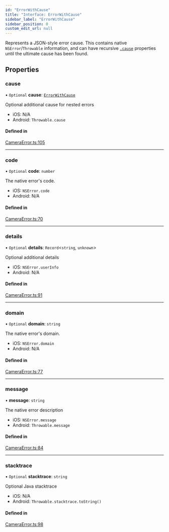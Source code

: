```yaml
---
id: "ErrorWithCause"
title: "Interface: ErrorWithCause"
sidebar_label: "ErrorWithCause"
sidebar_position: 0
custom_edit_url: null
---
```


Represents a JSON-style error cause. This contains native `NSError`/`Throwable` information, and can have recursive [`.cause`](ErrorWithCause.md#cause) properties until the ultimate cause has been found.

## Properties

### cause

• `Optional` **cause**: [`ErrorWithCause`](ErrorWithCause.md)

Optional additional cause for nested errors

* iOS: N/A
* Android: `Throwable.cause`

#### Defined in

[CameraError.ts:105](https://github.com/mrousavy/react-native-vision-camera/blob/251f9dec/package/src/CameraError.ts#L105)

___

### code

• `Optional` **code**: `number`

The native error's code.

* iOS: `NSError.code`
* Android: N/A

#### Defined in

[CameraError.ts:70](https://github.com/mrousavy/react-native-vision-camera/blob/251f9dec/package/src/CameraError.ts#L70)

___

### details

• `Optional` **details**: `Record`<`string`, `unknown`\>

Optional additional details

* iOS: `NSError.userInfo`
* Android: N/A

#### Defined in

[CameraError.ts:91](https://github.com/mrousavy/react-native-vision-camera/blob/251f9dec/package/src/CameraError.ts#L91)

___

### domain

• `Optional` **domain**: `string`

The native error's domain.

* iOS: `NSError.domain`
* Android: N/A

#### Defined in

[CameraError.ts:77](https://github.com/mrousavy/react-native-vision-camera/blob/251f9dec/package/src/CameraError.ts#L77)

___

### message

• **message**: `string`

The native error description

* iOS: `NSError.message`
* Android: `Throwable.message`

#### Defined in

[CameraError.ts:84](https://github.com/mrousavy/react-native-vision-camera/blob/251f9dec/package/src/CameraError.ts#L84)

___

### stacktrace

• `Optional` **stacktrace**: `string`

Optional Java stacktrace

* iOS: N/A
* Android: `Throwable.stacktrace.toString()`

#### Defined in

[CameraError.ts:98](https://github.com/mrousavy/react-native-vision-camera/blob/251f9dec/package/src/CameraError.ts#L98)
